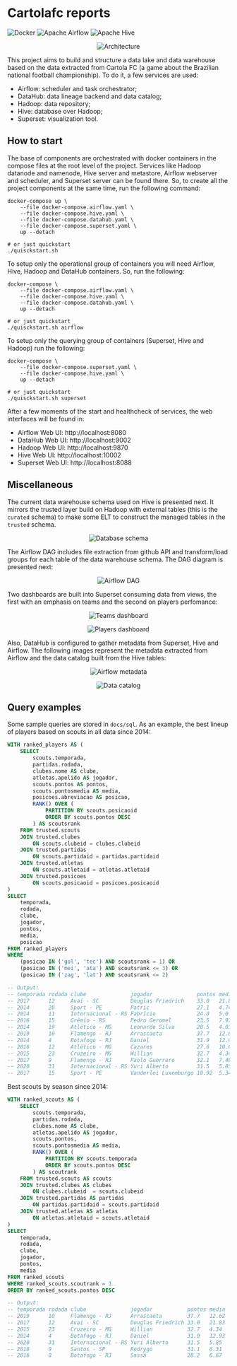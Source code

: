# Cartolafc reports

<p>
<img alt="Docker" src="https://img.shields.io/badge/docker-%230db7ed.svg?&style=for-the-badge&logo=docker&logoColor=white"/>
<img alt="Apache Airflow" src="https://img.shields.io/badge/apacheairflow-%23017cee.svg?&style=for-the-badge&logo=apache-airflow&logoColor=white"/>
<img alt="Apache Hive" src="https://img.shields.io/badge/apachehive-%23FDEE21.svg?&style=for-the-badge&logo=apache-hive&logoColor=black"/>
</p>

<p align="center">
<img alt="Architecture" src="./docs/architecture.jpg"/>
</p>

This project aims to build and structure a data lake and data warehouse based on the data extracted from Cartola FC (a game about the Brazilian national football championship). To do it, a few services are used:

- Airflow: scheduler and task orchestrator;
- DataHub: data lineage backend and data catalog;
- Hadoop: data repository;
- Hive: database over Hadoop;
- Superset: visualization tool.

## How to start

The base of components are orchestrated with docker containers in the compose files at the root level of the project. Services like Hadoop datanode and namenode, Hive server and metastore, Airflow webserver and scheduler, and Superset server can be found there. So, to create all the project components at the same time, run the following command:

```shell
docker-compose up \
    --file docker-compose.airflow.yaml \
    --file docker-compose.hive.yaml \
    --file docker-compose.datahub.yaml \
    --file docker-compose.superset.yaml \
    up --detach

# or just quickstart
./quisckstart.sh
```

To setup only the operational group of containers you will need Airflow, Hive, Hadoop and DataHub containers. So, run the following:

```shell
docker-compose \
    --file docker-compose.airflow.yaml \
    --file docker-compose.hive.yaml \
    --file docker-compose.datahub.yaml \
    up --detach

# or just quickstart
./quisckstart.sh airflow
```

To setup only the querying group of containers (Superset, Hive and Hadoop) run the following:

```shell
docker-compose \
    --file docker-compose.superset.yaml \
    --file docker-compose.hive.yaml \
    up --detach

# or just quickstart
./quisckstart.sh superset
```

After a few moments of the start and healthcheck of services, the web interfaces will be found in:
- Airflow Web UI: http://localhost:8080
- DataHub Web UI: http://localhost:9002
- Hadoop Web UI: http://localhost:9870
- Hive Web UI: http://localhost:10002
- Superset Web UI: http://localhost:8088

## Miscellaneous

The current data warehouse schema used on Hive is presented next. It mirrors the trusted layer build on Hadoop with external tables (this is the `curated` schema) to make some ELT to construct the managed tables in the `trusted` schema.

<p align="center">
<img alt="Database schema" src="./docs/schema.png"/>
</p>

The Airflow DAG includes file extraction from github API and transform/load groups for each table of the data warehouse schema. The DAG diagram is presented next:

<p align="center">
<img alt="Airflow DAG" src="./docs/dag.png"/>
</p>

Two dashboards are built into Superset consuming data from views, the first with an emphasis on teams and the second on players perfomance:

<p align="center">
<img alt="Teams dashboard" src="./docs/dashboard-clubes.png"/>
</p>

<p align="center">
<img alt="Players dashboard" src="./docs/dashboard-atletas.png"/>
</p>

Also, DataHub is configured to gather metadata from Superset, Hive and Airflow. The following images represent the metadata extracted from Airflow and the data catalog built from the Hive tables:

<p align="center">
<img alt="Airflow metadata" src="./docs/task-catalog.png"/>
</p>

<p align="center">
<img alt="Data catalog" src="./docs/data-catalog.png"/>
</p>

## Query examples

Some sample queries are stored in `docs/sql`. As an example, the best lineup of players based on scouts in all data since 2014:

```sql
WITH ranked_players AS (
    SELECT
        scouts.temporada,
        partidas.rodada,
        clubes.nome AS clube,
        atletas.apelido AS jogador,
        scouts.pontos AS pontos,
        scouts.pontosmedia AS media,
        posicoes.abreviacao AS posicao,
        RANK() OVER (
            PARTITION BY scouts.posicaoid
            ORDER BY scouts.pontos DESC
        ) AS scoutsrank
    FROM trusted.scouts
    JOIN trusted.clubes
        ON scouts.clubeid = clubes.clubeid
    JOIN trusted.partidas
        ON scouts.partidaid = partidas.partidaid
    JOIN trusted.atletas
        ON scouts.atletaid = atletas.atletaid
    JOIN trusted.posicoes
        ON scouts.posicaoid = posicoes.posicaoid
)
SELECT
    temporada,
    rodada,
    clube,
    jogador,
    pontos,
    media,
    posicao
FROM ranked_players
WHERE
    (posicao IN ('gol', 'tec') AND scoutsrank = 1) OR
    (posicao IN ('mei', 'ata') AND scoutsrank <= 3) OR
    (posicao IN ('zag', 'lat') AND scoutsrank <= 2)

-- Output:
-- temporada rodada clube              jogador              pontos media pos
-- 2017      12     Avaí - SC          Douglas Friedrich    33.0   21.83 gol
-- 2014      20     Sport - PE         Patric               27.1   4.74  lat
-- 2014      11     Internacional - RS Fabrício             24.8   5.0   lat
-- 2016      15     Grêmio - RS        Pedro Geromel        23.5   7.97  zag
-- 2014      19     Atlético - MG      Leonardo Silva       20.5   4.01  zag
-- 2019      10     Flamengo - RJ      Arrascaeta           37.7   12.62 mei
-- 2014      4      Botafogo - RJ      Daniel               31.9   12.93 mei
-- 2016      12     Atlético - MG      Cazares              27.6   10.02 mei
-- 2015      23     Cruzeiro - MG      Willian              32.7   4.34  ata
-- 2017      9      Flamengo - RJ      Paolo Guerrero       32.1   7.48  ata
-- 2020      31     Internacional - RS Yuri Alberto         31.5   5.85  ata
-- 2017      15     Sport - PE         Vanderlei Luxemburgo 10.92  5.34  tec
```

Best scouts by season since 2014:

```sql
WITH ranked_scouts AS (
    SELECT
        scouts.temporada,
        partidas.rodada,
        clubes.nome AS clube,
        atletas.apelido AS jogador,
        scouts.pontos,
        scouts.pontosmedia AS media,
        RANK() OVER (
            PARTITION BY scouts.temporada
            ORDER BY scouts.pontos DESC
        ) AS scoutrank
    FROM trusted.scouts AS scouts
    JOIN trusted.clubes AS clubes
        ON clubes.clubeid  = scouts.clubeid
    JOIN trusted.partidas AS partidas
        ON partidas.partidaid = scouts.partidaid
    JOIN trusted.atletas AS atletas
        ON atletas.atletaid = scouts.atletaid
)
SELECT
    temporada,
    rodada,
    clube,
    jogador,
    pontos,
    media
FROM ranked_scouts
WHERE ranked_scouts.scoutrank = 1
ORDER BY ranked_scouts.pontos DESC

-- Output:
-- temporada rodada clube              jogador           pontos media
-- 2019      10     Flamengo - RJ      Arrascaeta        37.7   12.62
-- 2017      12     Avaí - SC          Douglas Friedrich 33.0   21.83
-- 2015      23     Cruzeiro - MG      Willian           32.7   4.34
-- 2014      4      Botafogo - RJ      Daniel            31.9   12.93
-- 2020      31     Internacional - RS Yuri Alberto      31.5   5.85
-- 2018      9      Santos - SP        Rodrygo           31.1   6.31
-- 2016      8      Botafogo - RJ      Sassá             28.2   6.67
```
